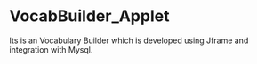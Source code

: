 VocabBuilder_Applet
===================

Its is an Vocabulary Builder which is developed using Jframe and integration with Mysql.
